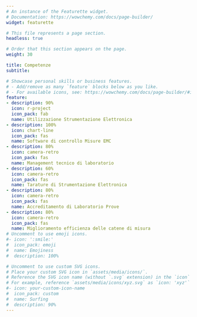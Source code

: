 ```yaml
---
# An instance of the Featurette widget.
# Documentation: https://wowchemy.com/docs/page-builder/
widget: featurette

# This file represents a page section.
headless: true

# Order that this section appears on the page.
weight: 30

title: Competenze
subtitle:

# Showcase personal skills or business features.
# - Add/remove as many `feature` blocks below as you like.
# - For available icons, see: https://wowchemy.com/docs/page-builder/#icons
feature:
- description: 90%
  icon: r-project
  icon_pack: fab
  name: Utilizzazione Strumentazione Elettronica
- description: 100%
  icon: chart-line
  icon_pack: fas
  name: Software di controllo Misure EMC
- description: 80%
  icon: camera-retro
  icon_pack: fas
  name: Management tecnico di laboratorio
- description: 60%
  icon: camera-retro
  icon_pack: fas
  name: Tarature di Strumentazione Elettronica
- description: 80%
  icon: camera-retro
  icon_pack: fas
  name: Accreditamento di Laboratorio Prove
- description: 80%
  icon: camera-retro
  icon_pack: fas
  name: Miglioramento efficienza delle catene di misura
# Uncomment to use emoji icons.
#- icon: ':smile:'
#  icon_pack: emoji
#  name: Emojiness
#  description: 100% 

# Uncomment to use custom SVG icons.
# Place your custom SVG icon in `assets/media/icons/`.
# Reference the SVG icon name (without `.svg` extension) in the `icon` field.
# For example, reference `assets/media/icons/xyz.svg` as `icon: 'xyz'`
#- icon: your-custom-icon-name
#  icon_pack: custom
#  name: Surfing
#  description: 90%
---
```

